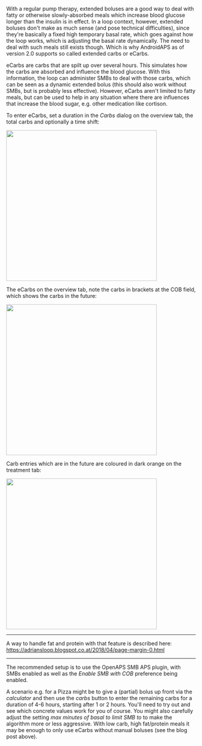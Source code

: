 With a regular pump therapy, extended boluses are a good way to deal with fatty or otherwise slowly-absorbed meals which increase blood glucose longer than the insulin is in effect. In a loop context, however, extended boluses don't make as much sense (and pose technical difficulties), since they're basically a fixed high temporary basal rate, which goes against how the loop works, which is adjusting the basal rate dynamically.
The need to deal with such meals still exists though. Which is why AndroidAPS as of version 2.0 supports so called extended carbs or eCarbs.

eCarbs are carbs that are spilt up over several hours. This simulates how the carbs are absorbed and influence the blood glucose. With this information, the loop can administer SMBs to deal with those carbs, which can be seen as a dynamic extended bolus (this should also work without SMBs, but is probably less effective).
However, eCarbs aren't limited to fatty meals, but can be used to help in any situation where there are influences that increase the blood sugar, e.g. other medication like cortison.

To enter eCarbs, set a duration in the _Carbs_ dialog on the overview tab, the total carbs and optionally a time shift:

<img src="https://1.bp.blogspot.com/-gnWKSBIBO2g/WuTPV0Rya3I/AAAAAAAAAEg/BvqiZYrsuKcgbny5t1sHWlPS6feWq-xEwCLcBGAs/s1600/Screenshot_20180427-144305.png" width=400>

The eCarbs on the overview tab, note the carbs in brackets at the COB field, which shows the carbs in the future:

<img src="https://4.bp.blogspot.com/-sgc9XdUeaoQ/WuTPXxfaIuI/AAAAAAAAAEk/p7toa_aq_oIWWTnzoQFUPHt4JdPkaXrwwCLcBGAs/s1600/Screenshot_20180427-144324.png" width=400>

Carb entries which are in the future are coloured in dark orange on the treatment tab:

<img src="https://user-images.githubusercontent.com/1732305/38613978-e6d1748e-3d8b-11e8-9d62-154fe73443da.png" width=400>

***
A way to handle fat and protein with that feature is described here: https://adriansloop.blogspot.co.at/2018/04/page-margin-0.html
***

The recommended setup is to use the OpenAPS SMB APS plugin, with SMBs enabled as well as the _Enable SMB with COB_ preference being enabled.

A scenario e.g. for a Pizza might be to give a (partial) bolus up front via the _calculator_ and then use the _carbs_ button to enter the remaining carbs for a duration of 4-6 hours, starting after 1 or 2 hours. You'll need to try out and see which concrete values work for you of course. You might also carefully adjust the setting _max minutes of basal to limit SMB to_ to make the algorithm more or less aggressive.
With low carb, high fat/protein meals it may be enough to only use eCarbs without manual boluses (see the blog post above).